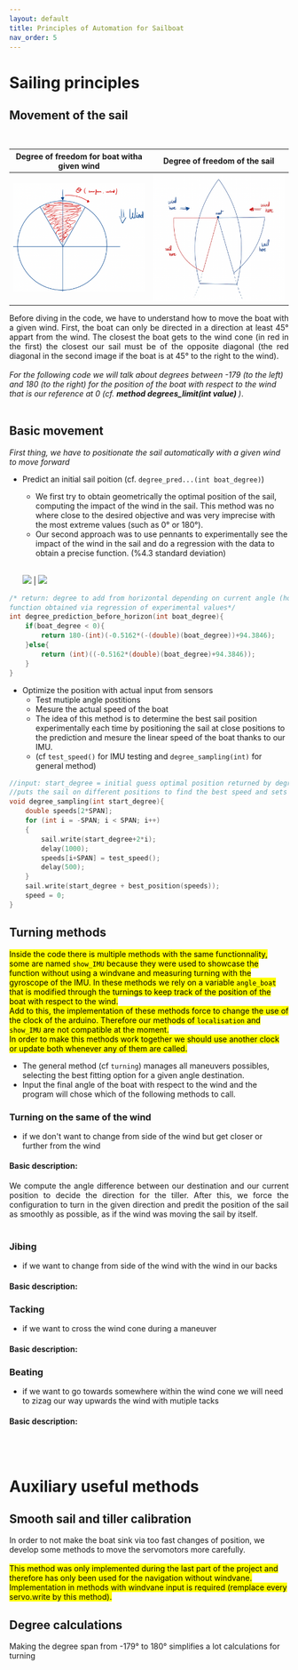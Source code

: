 ```yaml
---
layout: default
title: Principles of Automation for Sailboat
nav_order: 5
---
```


# Sailing principles



## Movement of the sail

<br/>

Degree of freedom for boat witha given wind             |  Degree of freedom of the sail
:-------------------------:|:-------------------------:
![](assets/wind.png)  |  ![](assets/sail.png)



<div style="text-align: justify"> Before diving in the code, we have to understand how to move the boat with a given wind. First, the boat can only be directed in a direction at least 45° appart from the wind. The closest the boat gets to the wind cone (in red in the first) the closest our sail must be of the opposite diagonal (the red diagonal in the second image if the boat is at 45° to the right to the wind). </div>
<br/>
<em>For the following code we will talk about degrees between -179 (to the left) and 180 (to the right) for the position of the boat with respect to the wind that is our reference at 0 (cf. <b> method degrees_limit(int value) </b>)</em>. <br/><br/>

## Basic movement

<em>First thing, we have to positionate the sail automatically with a given wind to move forward</em>

* Predict an initial sail poition (cf. `degree_pred...(int boat_degree)`)
    * We first try to obtain geometrically the optimal position of the sail, computing the impact of the wind in the sail. This method was no where close to the desired objective and was very imprecise with the most extreme values (such as 0° or 180°).
    * Our second approach was to use pennants to experimentally see the impact of the wind in the sail and do a regression with the data to obtain a precise function. (%4.3 standard deviation)
    <br/>

    ![](assets/test.png)  |  ![](assets/test3.png)

```c++
/* return: degree to add from horizontal depending on current angle (horizontal being the degree 0 for the sail on right side, and 180 on the left side)
function obtained via regression of experimental values*/
int degree_prediction_before_horizon(int boat_degree){ 
    if(boat_degree < 0){
        return 180-(int)(-0.5162*(-(double)(boat_degree))+94.3846);
    }else{
        return (int)((-0.5162*(double)(boat_degree)+94.3846));
    }
}
```

* Optimize the position with actual input from sensors
    * Test mutiple angle postitions
    * Mesure the actual speed of the boat
    * The idea of this method is to determine the best sail position experimentally each time by positioning the sail at close positions to the prediction and mesure the linear speed of the boat thanks to our IMU.
    * (cf `test_speed()` for IMU testing and `degree_sampling(int)` for general method)

```c++
//input: start_degree = initial guess optimal position returned by degre_prediction
//puts the sail on different positions to find the best speed and sets the optimal position;
void degree_sampling(int start_degree){
    double speeds[2*SPAN];
    for (int i = -SPAN; i < SPAN; i++)
    {
        sail.write(start_degree+2*i);
        delay(1000);
        speeds[i+SPAN] = test_speed();
        delay(500);
    }
    sail.write(start_degree + best_position(speeds));
    speed = 0;
}
```
## Turning methods
<mark> Inside the code there is multiple methods with the same functionnality, some are named `show_IMU` because they were used to showcase the function without using a windvane and measuring turning with the gyroscope of the IMU. In these methods we rely on a variable `angle_boat` that is modified through the turnings to keep track of the position of the boat with respect to the wind.<br> Add to this, the implementation of these methods force to change the use of the clock of the arduino. Therefore our methods of `localisation` and `show_IMU` are not compatible at the moment.<br/>
In order to make this methods work together we should use another clock or update both whenever any of them are called.
 </mark>

 * The general method (cf `turning`) manages all maneuvers possibles, selecting the best fitting option for a given angle destination.
 * Input the final angle of the boat with respect to the wind and the program will chose which of the following methods to call.

  ### Turning on the same of the wind
 * if we don't want to change from side of the wind but get closer or further from the wind

 #### Basic description:

<div style="text-align: justify"> We compute the angle difference between our destination and our current position to decide the direction for the tiller. After this, we force the configuration to turn in the given direction and predit the position of the sail as smoothly as possible, as if the wind was moving the sail by itself.</div> <br>

 ### Jibing
 * if we want to change from side of the wind with the wind in our backs
 
 #### Basic description:
 ### Tacking
 * if we want to cross the wind cone during a maneuver

 #### Basic description:
 ### Beating
 * if we want to go towards somewhere within the wind cone we will need to zizag our way upwards the wind with mutiple tacks

 #### Basic description:
 <br/><br/>

 # Auxiliary useful methods

 ## Smooth sail and tiller calibration
 In order to not make the boat sink via too fast changes of position, we develop some methods to move the servomotors more carefully.
<br/><br/>
 <mark>This method was only implemented during the last part of the project and therefore has only been used for the navigation without windvane. Implementation in methods with windvane input is required (remplace every servo.write by this method).</mark>



 ## Degree calculations
 Making the degree span from -179° to 180° simplifies a lot calculations for turning
